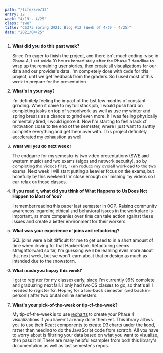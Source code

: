 ```yaml
---
path: "/life/swe/12"
entry: 12
week: "4/19 - 4/25"
class: "swe"
title: "CS373 Spring 2021: Blog #12 (Week of 4/19 - 4/25)"
date: "2021/04/25"
---
```


1. **What did you do this past week?**

   Since I'm eager to finish the project, and there isn't much coding-wise in Phase 4, I set aside 10 hours immediately after the Phase 3 deadline to wrap up the remaining user stories, then create all visualizations for our data and our provider's data. I'm completely done with code for this project, until we get feedback from the graders. So I used most of this week to prepare for the presentation.

2. **What's in your way?**

   I'm definitely feeling the impact of the last few months of constant grinding. When it came to my full stack job, I would push hard on completing tasks on top of schoolwork, as well as use my winter and spring breaks as a chance to grind even more. If I was feeling physically or mentally tired, I would ignore it. Now I'm starting to feel a lack of motivation close to the end of the semester, where I just want to swiftly complete everything and get them over with. This project definitely accelerated my exhaustion as well.

3. **What will you do next week?**

   The endgame for my semester is two video presentations (SWE and western music) and two exams (algos and network security), so by completing the videos first, I can reduce my overall workload to the two exams. Next week I will start putting a heavier focus on the exams, but hopefully by this weekend I'm close enough on finishing my videos so I can relax on those classes.

4. **If you read it, what did you think of What Happens to Us Does Not Happen to Most of You?**

   I remember reading this paper last semester in OOP. Raising community awareness regarding ethical and behavioral issues in the workplace is important, as more companies over time can take action against these issues and create a better environment for their workers.

5. **What was your experience of joins and refactoring?**

   SQL joins were a bit difficult for me to get used to in a short amount of time when driving for that HackerRank. Refactoring seems straightforward so far, I'm guessing we'll be learning even more about that next week, but we won't learn about that or design as much as intended due to the snowstorm.

6. **What made you happy this week?**

   I got to register for my classes early, since I'm currently 96% complete and graduating next fall. I only had two CS classes to go, so that's all I needed to register for. Hoping for a laid-back semester (and back in-person!) after two brutal online semesters.

7. **What's your pick-of-the-week or tip-of-the-week?**

   My tip-of-the-week is to use [recharts](https://recharts.org/en-US) to create your Phase 4 visualizations if you haven't already done them yet. This library allows you to use their React components to create D3 charts under the hood, rather than needing to do the JavaScript code from scratch. All you have to worry about is filtering your data based on what you want to visualize, then pass it in! There are many helpful examples from both this library's documentation as well as last semester's repos.
